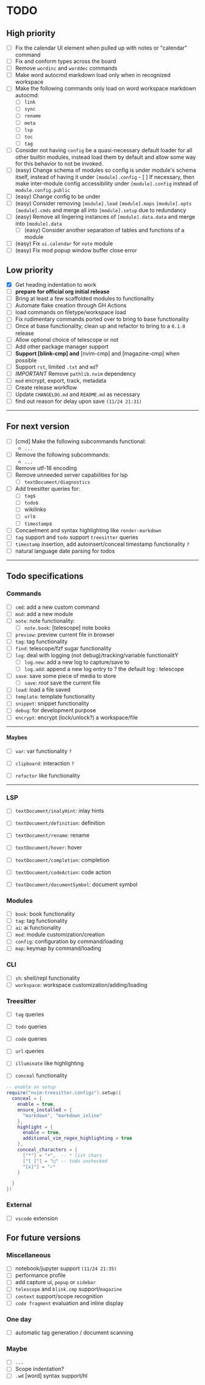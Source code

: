 # TODO

## High priority

- [ ] Fix the calendar UI element when pulled up with notes or "calendar" command
- [ ] Fix and conform types across the board
- [ ] Remove `wordinc` and `worddec` commands
- [ ] Make word autocmd markdown load only when in recognized workspace
- [ ] Make the following commands only load on word workspace markdown autocmd:
  - [ ] `link`
  - [ ] `sync`
  - [ ] `rename`
  - [ ] `meta`
  - [ ] `lsp`
  - [ ] `toc`
  - [ ] `tag`
- [ ] Consider not having `config` be a quasi-necessary default loader for all other builtin modules, instead load them by default and allow some way for this behavior to not be invoked.
- [ ] (easy) Change schema of modules so config is under module's schema itself,
      instead of having it under `[module].config` - [ ] If necessary, then make inter-module config accessibility under `[module].config` instead of `module.config.public`
- [ ] (easy) Change config to be under
- [ ] (easy) Consider removing `[module].load` `[module].maps` `[module].opts` `[module].cmds` and merge all into `[module].setup` due to redundancy
- [ ] (easy) Remove all lingering instances of `[module].data.data` and merge into `[module].data`
  - [ ] (easy) Consider another separation of tables and functions of a module
- [ ] (easy) Fix `ui.calendar` for `note` module
- [ ] (easy) Fix mod popup window buffer close error

## Low priority

- [x] Get heading indentation to work
- [ ] **prepare for official org initial release**
- [ ] Bring at least a few scaffolded modules to functionality
- [ ] Automate flake creation through GH Actions
- [ ] load commands on filetype/workspace load
- [ ] Fix rudimentary commands ported over to bring to base functionality
- [ ] Once at base functionality, clean up and refactor to bring to a `0.1.0` release
- [ ] Allow optional choice of telescope or not
- [ ] Add other package manager support
- [ ] **Support [blink-cmp] and** [nvim-cmp] and [magazine-cmp] when possible
- [ ] Support `rst`, limited `.txt` and `md`?
- [ ] _IMPORTANT_ Remove `pathlib.nvim` dependency
- [ ] `mod` encrypt, export, track, metadata
- [ ] Create release workflow
- [ ] Update `CHANGELOG.md` and `README.md` as necessary
- [ ] find out reason for delay upon save `(11/24 21:31)`

---

## For next version

- [ ] [cmd] Make the following subcommands functional:
  - `...`
- [ ] Remove the following subcommands:
  - `...`
- [ ] Remove utf-16 encoding
- [ ] Remove unneeded server capabilities for lsp
  - [ ] `textDocument/diagnostics`
- [ ] Add treesitter queries for:
  - [ ] `tag`s
  - [ ] `todo`s
  - [ ] wikilinks
  - [ ] `url`s
  - [ ] `timestamp`s
- [ ] Concaelment and syntax highlighting like `render-markdown`
- [ ] `tag` support and `todo` support `treesitter` queries
- [ ] `timestamp` insertion, add autoinsert/conceal timestamp functionality `?`
- [ ] natural language date parsing for todos

---

## Todo specifications

### Commands

- [ ] `cmd`: add a new custom command
- [ ] `mod`: add a new module
- [ ] `note`: note functionality:
  - [ ] `note.book`: [telescope] note books
- [ ] `preview`: preview current file in browser
- [ ] `tag`: tag functionality
- [ ] `find`: telescope/fzf sugar functionality
- [ ] `log`: deal with logging (not debug)/tracking/variable functionalitY
  - [ ] `log.new`: add a new log to capture/save to
  - [ ] `log.add`: append a new log entry to ? the default log : telescope
- [ ] `save`: save some piece of media to store
  - [ ] `save`: _root_ save the current file
- [ ] `load`: load a file saved
- [ ] `template`: template functionality
- [ ] `snippet`: snippet functionality
- [ ] `debug`: for development purpose
- [ ] `encrypt`: encrypt (lock/unlock?) a workspace/file

---

#### Maybes

- [ ] `var`: var functionality `?`
- [ ] `clipboard`: interaction `?`

- [ ] `refactor` like functionality

---

### LSP

- [ ] `textDocument/inalyHint`: inlay hints
- [ ] `textDocument/definition`: definition

- [ ] `textDocument/rename`: rename
- [ ] `textDocument/hover`: hover
- [ ] `textDocument/completion`: completion
- [ ] `textDocument/codeAction`: code action
- [ ] `textDocument/documentSymbol`: document symbol

### Modules

- [ ] `book`: book functionality
- [ ] `tag`: tag functionality
- [ ] `ai`: ai functionality
- [ ] `mod`: module customization/creation
- [ ] `config`: configuration by command/loading
- [ ] `map`: keymap by command/loading

### CLI

- [ ] `sh`: shell/repl functionality
- [ ] `workspace`: workspace customization/adding/loading

### Treesitter

- [ ] `tag` queries
- [ ] `todo` queries
- [ ] `code` queries
- [ ] `url` queries

- [ ] `illuminate` like highlighting
- [ ] `conceal` functionality

```lua
-- enable on setup
require("nvim-treesitter.configs").setup({
  conceal = {
    enable = true,
    ensure_installed = {
      "markdown", "markdown_inline"
    },
    highlight = {
      enable = true,
      additional_vim_regex_highlighting = true
    },
    conceal_characters = {
      ["*"] = "•",  -- * list chars
      ["[ ]"] = "□" -- todo unchecked
      "[x]"] = "✓"
    }

  }
})

```

### External

- [ ] `vscode` extension

## For future versions

### Miscellaneous

- [ ] notebook/jupyter support `(11/24 21:35)`
- [ ] performance profile
- [ ] add capture ui, `popup` or `sidebar`
- [ ] `telescope` and `blink.cmp` support/`magazine`
- [ ] `context` support/scope recognition
- [ ] `code fragment` evaluation and inline display

### One day

- [ ] automatic tag generation / document scanning

### Maybe

- [ ] `...`
- [ ] Scope indentation?
- [ ] `.wd` [word] syntax support/hl
